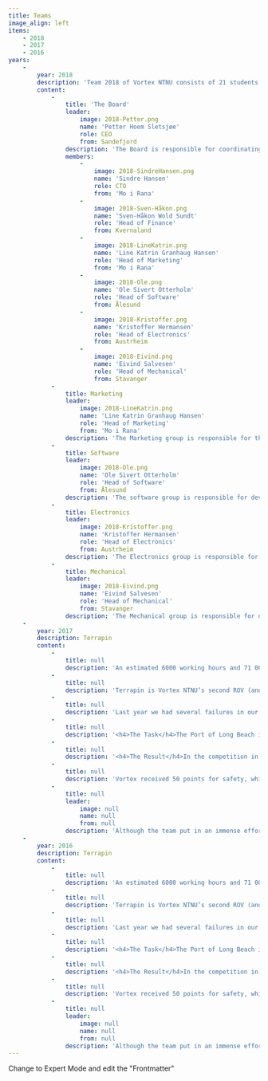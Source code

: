 ```yaml
---
title: Teams
image_align: left
items:
    - 2018
    - 2017
    - 2016
years:
    -
        year: 2018
        description: 'Team 2018 of Vortex NTNU consists of 21 students from seven different engineering disciplines across all years of study. We have learned a lot from last year''s MATE-competition, and this year we will perform even better!'
        content:
            -
                title: 'The Board'
                leader:
                    image: 2018-Petter.png
                    name: 'Petter Hoem Sletsjøe'
                    role: CEO
                    from: Sandefjord
                description: 'The Board is responsible for coordinating the project and securing a sustainable development of the organization. Their involvement ensures close cooperation between the respective group leaders, and the team’s overall progression, budget and wellbeing.'
                members:
                    -
                        image: 2018-SindreHansen.png
                        name: 'Sindre Hansen'
                        role: CTO
                        from: 'Mo i Rana'
                    -
                        image: 2018-Sven-Håkon.png
                        name: 'Sven-Håkon Wold Sundt'
                        role: 'Head of Finance'
                        from: Kvernaland
                    -
                        image: 2018-LineKatrin.png
                        name: 'Line Katrin Granhaug Hansen'
                        role: 'Head of Marketing'
                        from: 'Mo i Rana'
                    -
                        image: 2018-Ole.png
                        name: 'Ole Sivert Otterholm'
                        role: 'Head of Software'
                        from: Ålesund
                    -
                        image: 2018-Kristoffer.png
                        name: 'Kristoffer Hermansen'
                        role: 'Head of Electronics'
                        from: Austrheim
                    -
                        image: 2018-Eivind.png
                        name: 'Eivind Salvesen'
                        role: 'Head of Mechanical'
                        from: Stavanger
            -
                title: Marketing
                leader:
                    image: 2018-LineKatrin.png
                    name: 'Line Katrin Granhaug Hansen'
                    role: 'Head of Marketing'
                    from: 'Mo i Rana'
                description: 'The Marketing group is responsible for the overall branding and profiling of the organization. This includes organizing the website, social media, stands, events, sponsors, media outreach, as well as outlining the market display and product presentation for the actual contest.'
            -
                title: Software
                leader:
                    image: 2018-Ole.png
                    name: 'Ole Sivert Otterholm'
                    role: 'Head of Software'
                    from: Ålesund
                description: 'The software group is responsible for developing software that makes it possible for the pilot to control the ROV in an easy, predictable, and reliable way. The responsibilities of the team include essentially all software between the inputs of the pilot, the data gathered by the sensors, and the outputs to the thrusters and manipulator arm.'
            -
                title: Electronics
                leader:
                    image: 2018-Kristoffer.png
                    name: 'Kristoffer Hermansen'
                    role: 'Head of Electronics'
                    from: Austrheim
                description: 'The Electronics group is responsible for the mapping and packaging of the entire electronic system from scratch. The work range from designing custom PCBs to assembling the finished hardware system. This includes optimizing the solutions, as well as troubleshooting it all when it does not work. '
            -
                title: Mechanical
                leader:
                    image: 2018-Eivind.png
                    name: 'Eivind Salvesen'
                    role: 'Head of Mechanical'
                    from: Stavanger
                description: 'The Mechanical group is responsible for developing a waterproof ROV frame construction. This includes 3D modeling, CFD, coordination of manufacturing, designing thrusters, customizing buoyancy elements, as well as integrating the thrusters and cameras to the overall design. The work also includes development of a capable manipulator arm, which is a critical part of the ROV - allowing us to complete the challenging tasks assigned in the competition.'
    -
        year: 2017
        description: Terrapin
        content:
            -
                title: null
                description: 'An estimated 6000 working hours and 71 000 NOK/9000 USD were spent building our brand new ROV, Terrapin. In June, Vortex NTNU was ready for the 2017 MATE ROV competition in Long Beach, California.'
            -
                title: null
                description: 'Terrapin is Vortex NTNU’s second ROV (and gets its name from the shape which makes it resemble a terrapin, a small freshwater turtle). It has eight thrusters which not only contribute to Terrapin’s stunning look, but more importantly give it six degrees of freedom. In combination with the controller used for steering, this makes for a very intuitive driving experience. Four clamps are used to fasten the transparent cover which gives Terrapin its characteristic look, a design which provides easy access to the electronics aboard. Terrapin featured a new and improved camera system.'
            -
                title: null
                description: 'Last year we had several failures in our camera system, and we wanted a more robust and reliable solution. By more than doubling the amount of cameras, Terrapin featured a total of seven cameras. This provided Terrapin with some much needed redundancy in case of a failure.'
            -
                title: null
                description: '<h4>The Task</h4>The Port of Long Beach is one of the world’s busiest seaports. It is the second-busiest container port in the United States, after the Port of Los Angeles, which it connects to. With all of the activity and vessel traffic, the Port of Long Beach is not immune to accidents and pollution. Thousands of dollars have been spent on the removal and remediation of contaminated sites. Specifically, the port managers are in need of a robot that can: <br><ol><li>Assist with the installation of a Hyperloop system to expedite the delivery of goods and streamline commerce</li><li>Conduct maintenance on the port’s water and light show to guarantee uninterrupted entertainment</li><li>Identify and collect samples of contaminated sediment then remediate the area to protect the health of people and the environment</li><li>Identify the contents of containers that fell off of a cargo ship into the harbor and map the accident site to ensure the safety of the port and its operations</li></ol> '
            -
                title: null
                description: '<h4>The Result</h4>In the competition in Long Beach, Vortex NTNU placed 13th out of 25 contenders in the Explorer class. The highlights this year were the technical documentation, marketing and safety categories, all of which Vortex performed well in. '
            -
                title: null
                description: 'Vortex received 50 points for safety, which was the highest score awarded in that category. It is also worth noticing the great improvement in marketing. The team went from getting the lowest number of points in 2016 to scoring in the top ten on the marketing display in 2017. '
            -
                title: null
                leader:
                    image: null
                    name: null
                    from: null
                description: 'Although the team put in an immense effort during the last few days in Long Beach, Vortex NTNU struggled with technical problems, and ended up with a low score on the product demonstration. Despite this, the strong performances in other categories led to an overall improvement compared to 2016, both in total points and placement in the competition.'
    -
        year: 2016
        description: Terrapin
        content:
            -
                title: null
                description: 'An estimated 6000 working hours and 71 000 NOK/9000 USD were spent building our brand new ROV, Terrapin. In June, Vortex NTNU was ready for the 2017 MATE ROV competition in Long Beach, California.'
            -
                title: null
                description: 'Terrapin is Vortex NTNU’s second ROV (and gets its name from the shape which makes it resemble a terrapin, a small freshwater turtle). It has eight thrusters which not only contribute to Terrapin’s stunning look, but more importantly give it six degrees of freedom. In combination with the controller used for steering, this makes for a very intuitive driving experience. Four clamps are used to fasten the transparent cover which gives Terrapin its characteristic look, a design which provides easy access to the electronics aboard. Terrapin featured a new and improved camera system.'
            -
                title: null
                description: 'Last year we had several failures in our camera system, and we wanted a more robust and reliable solution. By more than doubling the amount of cameras, Terrapin featured a total of seven cameras. This provided Terrapin with some much needed redundancy in case of a failure.'
            -
                title: null
                description: '<h4>The Task</h4>The Port of Long Beach is one of the world’s busiest seaports. It is the second-busiest container port in the United States, after the Port of Los Angeles, which it connects to. With all of the activity and vessel traffic, the Port of Long Beach is not immune to accidents and pollution. Thousands of dollars have been spent on the removal and remediation of contaminated sites. Specifically, the port managers are in need of a robot that can: <br><ol><li>Assist with the installation of a Hyperloop system to expedite the delivery of goods and streamline commerce</li><li>Conduct maintenance on the port’s water and light show to guarantee uninterrupted entertainment</li><li>Identify and collect samples of contaminated sediment then remediate the area to protect the health of people and the environment</li><li>Identify the contents of containers that fell off of a cargo ship into the harbor and map the accident site to ensure the safety of the port and its operations</li></ol> '
            -
                title: null
                description: '<h4>The Result</h4>In the competition in Long Beach, Vortex NTNU placed 13th out of 25 contenders in the Explorer class. The highlights this year were the technical documentation, marketing and safety categories, all of which Vortex performed well in. '
            -
                title: null
                description: 'Vortex received 50 points for safety, which was the highest score awarded in that category. It is also worth noticing the great improvement in marketing. The team went from getting the lowest number of points in 2016 to scoring in the top ten on the marketing display in 2017. '
            -
                title: null
                leader:
                    image: null
                    name: null
                    from: null
                description: 'Although the team put in an immense effort during the last few days in Long Beach, Vortex NTNU struggled with technical problems, and ended up with a low score on the product demonstration. Despite this, the strong performances in other categories led to an overall improvement compared to 2016, both in total points and placement in the competition.'
---
```


Change to Expert Mode and edit the "Frontmatter"
